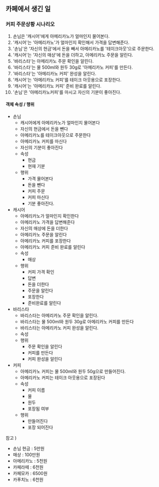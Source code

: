 ## 카페에서 생긴 일
### 커피 주문상황 시나리오

1. 손님은 '캐시어'에게 아메리카노가 얼마인지 물어본다.
2. '캐시어'는 '아메리카노'가 얼마인지 확인해서 가격을 답변해준다.
3. '손님'은 '자신의 현금'에서 돈을 빼서 아메리카노를 '테이크아웃'으로 주문한다.
4. '캐시어'는 '자신의 매상'에 돈을 더하고, 아메리카노 주문을 알린다.
5. '바리스타'는 아메리카노 주문 확인을 알린다.
6. '바리스타'는 물 500ml와 원두 30g로 '아메리카노 커피'를 만든다.
7. '바리스타'는 '아메리카노 커피' 완성을 알린다.
8. '캐시어'는 '아메리카노 커피'를 테이크 아웃용으로 포장한다.
9. '캐시어'는 '아메리카노 커피' 준비 완료를 알린다.
10. '손님'은 '아메리카노커피'를 마시고 자신의 기분이 좋아진다.

#### 객체 속성 / 행위
- 손님
  - 캐시어에게 아메리카노가 얼마인지 물어본다
  - 자신의 현금에서 돈을 뺀다
  - 아메리카노를 테이크아웃으로 주문한다
  - 아메리카노 커피를 마신다
  - 자신의 기분이 좋아진다
  - 속성
    - 현금
    - 현재 기분
  - 행위
    - 가격 물어본다
    - 돈을 뺀다
    - 커피 주문
    - 커피 마신다
    - 기분 좋아진다.
- 캐시어
  - 아메리카노가 얼마인지 확인한다
  - 아메리카노 가격을 답변해준다
  - 자신의 매상에 돈을 더한다
  - 아메리카노 주문을 알린다
  - 아메리카노 커피를 포장한다
  - 아메리카노 커피 준비 완료를 알린다
  - 속성
    - 매상
  - 행위
    - 커피 가격 확인
    - 답변
    - 돈을 더한다
    - 주문을 알린다
    - 포장한다
    - 준비완료를 알린다
- 바리스타
  - 바리스타는 아메리카노 주문 확인을 알린다.
  - 바리스타는 물 500ml와 원두 30g로 아메리카노 커피를 만든다
  - 바리스타는 아메리카노 커피 완성을 알린다.
  - 속성
  - 행위
    - 주문 확인을 알린다
    - 커피를 만든다
    - 커피 완성을 알린다
- 커피
  - 아메리카노 커피는 물 500ml와 원두 50g으로 만들어진다.
  - 아메리카노 커피는 테이크 아웃용으로 포장된다
  - 속성
    - 커피 이름
    - 물
    - 원두
    - 포장됨 여부
  - 행위
    - 만들어진다
    - 포장 되어진다

참고 )
- 손님 현금 : 5만원
- 매상 : 100만원
- 아메리카노 : 5천원
- 카페라떼 : 6천원
- 카페모카 : 6500원
- 카푸치노 : 6천원
